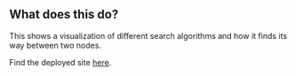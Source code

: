 ## What does this do?

This shows a visualization of different search algorithms and how it finds its way between two nodes.

Find the deployed site [here](https://nifty-brattain-b8ca83.netlify.app/).

